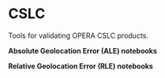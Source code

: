 # CSLC
Tools for validating OPERA CSLC products.

<B>Absolute Geolocation Error (ALE) notebooks</B><br>


<B>Relative Geolocation Error (RLE) notebooks</B><br>

